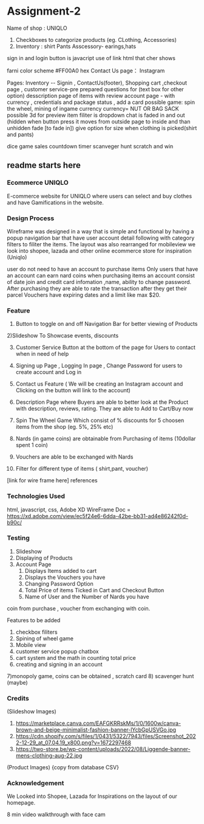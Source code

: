 # Assignment-2

Name of shop : UNIQLO

1. Checkboxes to categorize products (eg. CLothing, Accessories)
2. Inventory : shirt Pants Asscessory- earings,hats

sign in and login button is javacript use of link html that cher shows

farni color scheme #FF00A0 hex
Contact Us page： Instagram

Pages: Inventory -- Signin , ContactUs(footer), Shopping cart ,checkout page , customer service-pre prepared questions for (text box for other option) desscription page of items with review
account page - with currency , credentials and package status , add a card
possible game: spin the wheel, mining of ingame currency
currency= NUT OR BAG SACK
possible 3d for preview item
filiter is dropdown
chat is faded in and out (hidden when button press it moves from outside page to inside and than unhidden fade [to fade in])
give option for size when clothing is picked(shirt and pants)

dice game
sales countdown timer
scanveger hunt
scratch and win

## readme starts here

### Ecommerce UNIQLO

E-commerce website for UNIQLO where users can select and buy clothes and have Gamifications in the website.

### Design Process

Wireframe was designed in a way that is simple and functional by having a popup navigation bar that have user account detail following with category filters to filiter the items.
The layout was also rearranged for mobileview
we look into shopee, lazada and other online ecommerce store for inspiration
(Uniqlo)

user do not need to have an account to purchase items
Only users that have an account can earn nard coins when purchasing items
an account consist of date join and credit card infomation ,name, ability to change password. After purchasing they are able to rate the transaction after they get their parcel
Vouchers have expiring dates and a limit like max $20.

### Feature

1. Button to toggle on and off Navigation Bar for better viewing of Products

2)Slideshow To Showcase events, discounts

3. Customer Service Button at the bottom of the page for Users to contact when in need of help

4. Signing up Page , Logging In page , Change Password for users to create account and Log in

5. Contact us Feature ( We will be creating an Instagram account and Clicking on the button will link to the account)

6. Description Page where Buyers are able to better look at the Product with description, reviews, rating. They are able to Add to Cart/Buy now

7. Spin The Wheel Game Which consist of % discounts for 5 choosen items from the shop (eg. 5%, 25% etc)

8. Nards (in game coins) are obtainable from Purchasing of items (10dollar spent 1 coin)

9. Vouchers are able to be exchanged with Nards

10. Filter for different type of items ( shirt,pant, voucher)

[link for wire frame here]
references

### Technologies Used

html, javascript, css, Adobe XD
WireFrame Doc = https://xd.adobe.com/view/ec5f24e6-6dda-42be-bb31-ad4e86242f0d-b90c/

### Testing

1. Slideshow
2. Displaying of Products
3. Account Page
   1. Displays Items added to cart
   2. Displays the Vouchers you have
   3. Changing Password Option
   4. Total Price of items Ticked in Cart and Checkout Button
   5. Name of User and the Number of Nards you have

coin from purchase , voucher from exchanging with coin.

Features to be added

1. checkbox filiters
2. Spining of wheel game
3. Mobile view
4. customer service popup chatbox
5. cart system and the math in counting total price
6. creating and signing in an account

7)monopoly game, coins can be obtained , scratch card 8) scavenger hunt (maybe)

### Credits

(Slideshow Images)

1. https://marketplace.canva.com/EAFGKRRskMs/1/0/1600w/canva-brown-and-beige-minimalist-fashion-banner-lYcbGpUSVGo.jpg
2. https://cdn.shopify.com/s/files/1/0431/5322/7943/files/Screenshot_2022-12-29_at_07.04.19_x800.png?v=1672297468
3. https://two-store.be/wp-content/uploads/2022/08/Liggende-banner-mens-clothing-aug-22.jpg

(Product Images) {copy from database CSV}

### Acknowledgement

We Looked into Shopee, Lazada for Inspirations on the layout of our homepage.


8 min video walkthrough with face cam
